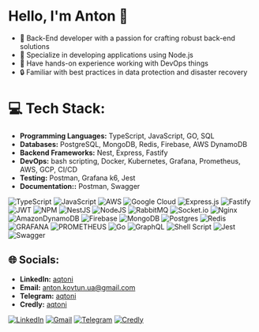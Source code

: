 # Hello, I'm Anton 👋

- 🔭 Back-End developer with a passion for crafting robust back-end solutions
- 🤌 Specialize in developing applications using Node.js
- 🪬 Have hands-on experience working with DevOps things
- 🔒 Familiar with best practices in data protection and disaster recovery

# 💻 Tech Stack:

- **Programming Languages:** TypeScript, JavaScript, GO, SQL
- **Databases:** PostgreSQL, MongoDB, Redis, Firebase, AWS DynamoDB
- **Backend Frameworks:** Nest, Express, Fastify
- **DevOps:** bash scripting, Docker, Kubernetes, Grafana, Prometheus, AWS, GCP, CI/CD
- **Testing:** Postman, Grafana k6, Jest
- **Documentation::** Postman, Swagger

![TypeScript](https://img.shields.io/badge/typescript-%23007ACC.svg?style=for-the-badge&logo=typescript&logoColor=white) ![JavaScript](https://img.shields.io/badge/javascript-%23323330.svg?style=for-the-badge&logo=javascript&logoColor=%23F7DF1E) ![AWS](https://img.shields.io/badge/AWS-%23FF9900.svg?style=for-the-badge&logo=amazon-aws&logoColor=white) ![Google Cloud](https://img.shields.io/badge/GoogleCloud-%234285F4.svg?style=for-the-badge&logo=google-cloud&logoColor=white) ![Express.js](https://img.shields.io/badge/express.js-%23404d59.svg?style=for-the-badge&logo=express&logoColor=%2361DAFB) ![Fastify](https://img.shields.io/badge/fastify-%23000000.svg?style=for-the-badge&logo=fastify&logoColor=white) ![JWT](https://img.shields.io/badge/JWT-black?style=for-the-badge&logo=JSON%20web%20tokens) ![NPM](https://img.shields.io/badge/NPM-%23CB3837.svg?style=for-the-badge&logo=npm&logoColor=white) ![NestJS](https://img.shields.io/badge/nestjs-%23E0234E.svg?style=for-the-badge&logo=nestjs&logoColor=white) ![NodeJS](https://img.shields.io/badge/node.js-6DA55F?style=for-the-badge&logo=node.js&logoColor=white) ![RabbitMQ](https://img.shields.io/badge/rabbitmq-FF6600?style=for-the-badge&logo=rabbitmq&logoColor=white) ![Socket.io](https://img.shields.io/badge/Socket.io-black?style=for-the-badge&logo=socket.io&badgeColor=010101) ![Nginx](https://img.shields.io/badge/nginx-%23009639.svg?style=for-the-badge&logo=nginx&logoColor=white) ![AmazonDynamoDB](https://img.shields.io/badge/Amazon%20DynamoDB-4053D6?style=for-the-badge&logo=Amazon%20DynamoDB&logoColor=white) ![Firebase](https://img.shields.io/badge/Firebase-039BE5?style=for-the-badge&logo=Firebase&logoColor=white) ![MongoDB](https://img.shields.io/badge/MongoDB-%234ea94b.svg?style=for-the-badge&logo=mongodb&logoColor=white) ![Postgres](https://img.shields.io/badge/postgres-%23316192.svg?style=for-the-badge&logo=postgresql&logoColor=white) ![Redis](https://img.shields.io/badge/redis-%23DD0031.svg?style=for-the-badge&logo=redis&logoColor=white) ![GRAFANA](https://img.shields.io/badge/grafana-F46800.svg?style=for-the-badge&logo=grafana&logoColor=white&color=%23F46800) ![PROMETHEUS](https://img.shields.io/badge/prometheus-E6522C.svg?style=for-the-badge&logo=prometheus&logoColor=white&color=%23E6522C) ![Go](https://img.shields.io/badge/go-%2300ADD8.svg?style=for-the-badge&logo=go&logoColor=white) ![GraphQL](https://img.shields.io/badge/-GraphQL-E10098?style=for-the-badge&logo=graphql&logoColor=white) ![Shell Script](https://img.shields.io/badge/shell_script-%23121011.svg?style=for-the-badge&logo=gnu-bash&logoColor=white) ![Jest](https://img.shields.io/badge/-jest-%23C21325?style=for-the-badge&logo=jest&logoColor=white) ![Swagger](https://img.shields.io/badge/-Swagger-%23Clojure?style=for-the-badge&logo=swagger&logoColor=white)

## 🌐 Socials:

- **LinkedIn:** [aqtoni](https://www.linkedin.com/in/antonkovtunua/)
- **Email:** <anton.kovtun.ua@gmail.com>
- **Telegram:** [aqtoni](https://t.me/Aqtoni)
- **Credly:** [aqtoni](https://www.credly.com/users/aqton/badges)

[![LinkedIn](https://img.shields.io/badge/LinkedIn-%230077B5.svg?logo=linkedin&logoColor=white)](https://www.linkedin.com/in/antonkovtunua/) 
[![Gmail](https://img.shields.io/badge/-Gmail-c14438?style=flat-square&logo=Gmail&logoColor=white)](mailto:anton.kovtun.ua@gmail.com)
[![Telegram](https://img.shields.io/badge/-Telegram-0088cc?style=flat-square&logo=Telegram&logoColor=white&link=https://t.me/Aqtoni)](https://t.me/Aqtoni)
[![Credly](https://img.shields.io/badge/-Credly-F9A41D?style=flat-square&logo=Credly&logoColor=white)](https://www.credly.com/users/aqton/badges)

<!-- Proudly created with GPRM ( https://gprm.itsvg.in ) -->
